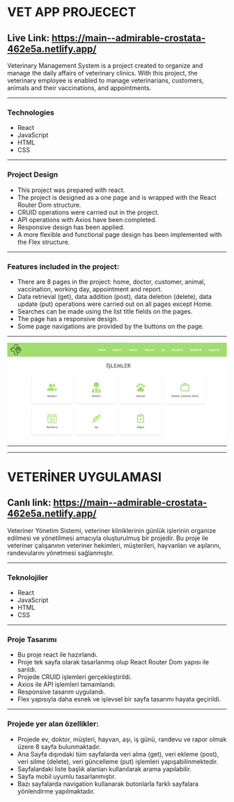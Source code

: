 # VET APP PROJECECT
## Live Link: https://main--admirable-crostata-462e5a.netlify.app/

Veterinary Management System is a project created to organize and manage the daily affairs of veterinary clinics. With this project, the veterinary employee is enabled to manage veterinarians, customers, animals and their vaccinations, and appointments.

---
### Technologies
- React
- JavaScript
- HTML
- CSS
---
### Project Design
- This project was prepared with react.
- The project is designed as a one page and is wrapped with the React Router Dom structure.
- CRUID operations were carried out in the project.
- API operations with Axios have been completed.
- Responsive design has been applied.
- A more flexible and functional page design has been implemented with the Flex structure.
---
### Features included in the project:
- There are 8 pages in the project: home, doctor, customer, animal, vaccination, working day, appointment and report.
- Data retrieval (get), data addition (post), data deletion (delete), data update (put) operations were carried out on all pages except Home.
- Searches can be made using the list title fields on the pages.
- The page has a responsive design.
- Some page navigations are provided by the buttons on the page.
---
![Home Page](/public/prtcs.png)

---
---

# VETERİNER UYGULAMASI
## Canlı link: https://main--admirable-crostata-462e5a.netlify.app/

Veteriner Yönetim Sistemi, veteriner kliniklerinin günlük işlerinin organize edilmesi ve yönetilmesi amacıyla oluşturulmuş bir projedir. Bu proje ile veteriner çalışanının veteriner hekimleri, müşterileri, hayvanları ve aşılarını, randevularını yönetmesi sağlanmıştır.

---
### Teknolojiler
- React
- JavaScript
- HTML
- CSS
---
### Proje Tasarımı
- Bu proje react ile hazırlandı.
- Proje tek sayfa olarak tasarlanmış olup React Router Dom yapısı ile sarıldı.
- Projede CRUID işlemleri gerçekleştirildi.
- Axios ile API işlemleri tamamlandı.
- Responsive tasarım uygulandı.
- Flex yapısıyla daha esnek ve işlevsel bir sayfa tasarımı hayata geçirildi.
---
### Projede yer alan özellikler:
- Projede ev, doktor, müşteri, hayvan, aşı, iş günü, randevu ve rapor olmak üzere 8 sayfa bulunmaktadır.
- Ana Sayfa dışındaki tüm sayfalarda veri alma (get), veri ekleme (post), veri silme (delete), veri güncelleme (put) işlemleri yapışabilinmektedir.
- Sayfalardaki liste başlık alanları kullanılarak arama yapılabilir.
- Sayfa mobil uyumlu tasarlanmıştır.
- Bazı sayfalarda navigation kullanarak butonlarla farklı sayfalara yönlendirme yapılmaktadır.

